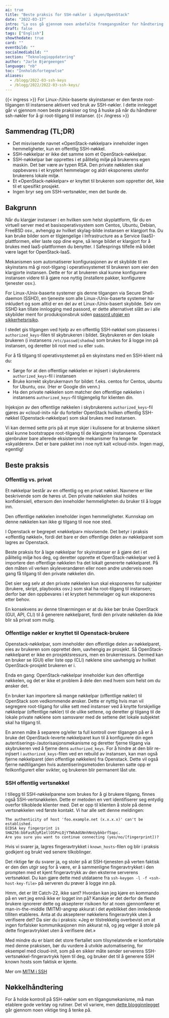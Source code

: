 ```yaml
---
ai: true
title: "Beste praksis for SSH-nøkler i skyen/OpenStack"
date: "2022-03-17"
intro: "La oss gå gjennom noen anbefalte fremgangsmåter for håndtering av SSH-nøkler og avklare vanlige misforståelser."
draft: false
tags: ["English"]
showthedate: true
card: ""
eventbild: ""
socialmediabild: ""
section: "Teknologioppdatering"
author: "Jarle Bjørgeengen"
language: "nb"
toc: "Innholdsfortegnelse"
aliases:
  - /blogg/2022-03-ssh-keys
  - /blogg/2022/2022-03-ssh-keys/
---
```

{{< ingress >}}
For Linux-/Unix-baserte skyinstanser er den første root-tilgangen til instansene aktivert ved bruk av SSH-nøkler. I dette innlegget går vi gjennom noen beste praksiser og ting å huske på når du håndterer ssh-nøkler for å gi root-tilgang til instanser.
{{< /ingress >}}

## Sammendrag (TL;DR)

- Det misvisende navnet «OpenStack-nøkkelpar» inneholder ingen hemmeligheter, kun en offentlig SSH-nøkkel.
- SSH-nøkkelpar er ikke det samme som et OpenStack-nøkkelpar.
- SSH-nøkkelpar bør opprettes i et pålitelig miljø på brukerens egen maskin. Det bør være av typen RSA. Den private nøkkelen skal oppbevares i et kryptert hemmelager og aldri eksponeres utenfor brukerens lokale miljø.
- Et «OpenStack-nøkkelpar» er knyttet til brukeren som oppretter det, ikke til et spesifikt prosjekt.
- Ingen bryr seg om SSH-vertsnøkler, men det burde de.

## Bakgrunn

Når du klargjør instanser i en hvilken som helst skyplattform, får du en virtuell server med et basisoperativsystem som Centos, Ubuntu, Debian, FreeBSD osv., avhengig av hvilket skylag-bilde instansen er klargjort fra. Du kan bruke bilder som er tilgjengelige i Infrastructure as a Service (IaaS)-plattformen, eller laste opp dine egne, så lenge bildet er klargjort for å brukes med IaaS-plattformen du benytter. I Safesprings tilfelle må bildet være laget for OpenStack-IaaS.

Mekanismen som automatiserer konfigurasjonen av et skybilde til en skyinstans må gi root-tilgang i operativsystemet til brukeren som eier den klargjorte instansen. Dette er for at brukeren skal kunne konfigurere instansen videre til å gjøre noe nyttig (installere pakker, konfigurere tjenester osv.).

For Linux-/Unix-baserte systemer gis denne tilgangen via Secure Shell-daemon (SSHD), en tjeneste som alle Linux-/Unix-baserte systemer har inkludert og som alltid er en del av et Linux-/Unix-basert skybilde. Selv om SSHD kan tillate innlogging med passord, er dette alternativet slått av i alle skybilder ment for produksjonsbruk siden [passord utgjør en sikkerhetsrisiko][sshpw].

[sshpw]: https://blog.runcloud.io/why-authentication-using-ssh-public-key-is-better-than-using-password-and-how-do-they-work/

I stedet gis tilgangen ved hjelp av en offentlig SSH-nøkkel som plasseres i `authorized_keys`-filen til skybrukeren i bildet. Skybrukeren er den lokale brukeren (i instansens `/etc/passwd|shadow`) som brukes for å logge inn på instansen, og deretter bli root med `su` eller `sudo`.

For å få tilgang til operativsystemet på en skyinstans med en SSH-klient må du:

- Sørge for at den offentlige nøkkelen er injisert i skybrukerens `authorized_keys`-fil i instansen
- Bruke korrekt skybrukernavn for bildet: f.eks. centos for Centos, ubuntu for Ubuntu, osv. (Her er Google din venn.)
- Ha den private nøkkelen som matcher den offentlige nøkkelen i instansens `authorized_keys`-fil tilgjengelig for klienten din.

Injeksjon av den offentlige nøkkelen i skybrukerens `authorized_keys`-fil gjøres av «cloud-init» når du forteller OpenStack hvilken offentlig SSH-nøkkel (Openstack-nøkkelpar) som skal brukes med instansen.

Vi kan dermed sette pris på at mye skjer i kulissene for at brukerne sikkert skal kunne bootstrappe root-tilgang til de klargjorte instansene. Openstack gjenbruker bare allerede eksisterende mekanismer fra lenge før «skyalderen». Det er bare pakket inn i noe nytt kalt «cloud-init». Ingen magi, egentlig!

## Beste praksis

### Offentlig vs. privat

Et nøkkelpar består av en offentlig og en privat nøkkel. Navnene er like beskrivende som de høres ut. Den private nøkkelen skal holdes konfidensiell, ettersom den inneholder hemmeligheten du bruker til å logge inn.

Den offentlige nøkkelen inneholder ingen hemmeligheter. Kunnskap om denne nøkkelen kan ikke gi tilgang til noe noe sted.

I Openstack er begrepet «nøkkelpar» misvisende. Det betyr i praksis «offentlig nøkkel», fordi det bare er den offentlige delen av nøkkelparet som lagres av Openstack.

Beste praksis for å lage nøkkelpar for skyinstanser er å gjøre det i et pålitelig miljø hos deg, og deretter opprette et OpenStack-nøkkelpar ved å importere den offentlige nøkkelen fra det lokalt genererte nøkkelparet. På den måten vil verken skyleverandøren eller noen andre underveis noen gang få tilgang til den private nøkkelen din.

Det sier seg selv at den private nøkkelen kun skal eksponeres for subjekter (brukere, skript, playbooks osv.) som skal ha root-tilgang til instansen; derfor bør den oppbevares i et kryptert hemmelager og kun eksponeres etter behov.

En konsekvens av denne tilnærmingen er at du ikke bør bruke OpenStack (GUI, API, CLI) til å generere nøkkelparet, fordi den private nøkkelen da ikke blir så privat som mulig.

### Offentlige nøkler er knyttet til Openstack-brukere

Openstack-nøkkelpar, som inneholder den offentlige delen av nøkkelparet, eies av brukeren som opprettet dem, uavhengig av prosjekt. Så OpenStack-nøkkelparet er ikke en prosjektsressurs, men en brukerressurs. Dermed kan en bruker se (GUI) eller liste opp (CLI) nøklene sine uavhengig av hvilket OpenStack-prosjekt brukeren er i.

Enda en gang: OpenStack-nøkkelpar inneholder kun den offentlige nøkkelen, og det er ikke et problem å dele den med hvem som helst om du ønsker det.

En bruker kan importere så mange nøkkelpar (offentlige nøkler) til OpenStack som vedkommende ønsker. Dette er nyttig hvis man vil segregere root-tilgang for ulike sett med instanser ved å knytte forskjellige nøkkelpar (offentlige nøkler) til de ulike settene, og deretter gi tilgang til de lokale private nøklene som samsvarer med de settene det lokale subjektet skal ha tilgang til.

En annen måte å separere og/eller ta full kontroll over tilgangen på er å bruke det OpenStack-leverte nøkkelparet kun til å konfigurere din egen autentiserings-/autorisasjonsmekanisme og deretter fjerne tilgang via skybrukeren ved å fjerne dens `authorized_keys`. For å hindre at den blir re-injisert i `authorized_keys`-filen ved en rebuild av instansen, kan man også fjerne nøkkelparet (den offentlige nøkkelen) fra Openstack. Dette vil også fjerne nødtilgangen hvis autentiseringsmetoden brukeren satte opp er feilkonfigurert eller svikter, og brukeren blir permanent låst ute.

### SSH offentlig vertsnøkkel

I tillegg til SSH-nøkkelparene som brukes for å gi brukere tilgang, finnes også SSH-vertsnøkkelen. Dette er metoden en vert identifiserer seg entydig overfor tilkoblede klienter med. Det er opp til klienten å stole på denne vertsnøkkelen ved første kontakt. Vi har alle sett denne meldingen:
```
The authenticity of host 'foo.example.net (x.x.x.x)' can't be established.
ECDSA key fingerprint is SHA256:bbFasR3yR1ellOSPnLOjYTWkAdGNnhNnUybkbrf5apc.
Are you sure you want to continue connecting (yes/no/[fingerprint])?
```
Hvis vi svarer ja, lagres fingeravtrykket i `known_hosts`-filen og blir i praksis godkjent og brukt ved senere tilkoblinger.

Det riktige før du svarer ja, og stoler på at SSH-tjenesten på verten faktisk er den den utgir seg for å være, er å sammenligne fingeravtrykket i den prompten med et kjent fingeravtrykk av den eksterne serverens vertsnøkkel. Du kan gjøre dette med utdataene fra `ssh-keygen -l -f <ssh-host-key-file>` på serveren du prøver å logge inn på.

Hmm, det er litt Catch-22, ikke sant? Hvordan kan jeg kjøre en kommando på en vert jeg ennå ikke er logget inn på? Kanskje er det derfor de fleste brukere ignorerer dette og aksepterer risikoen for at noen gjennomfører et man-in-the-middle (MITM)-angrep akkurat i det øyeblikket den innledende tilliten etableres. Anta at du aksepterer nøkkelens fingeravtrykk uten å verifisere det? Da sier du i praksis: «Jeg er tilstrekkelig overbevist om at ingen forfalsker kommunikasjonen min akkurat nå, og jeg velger å stole på dette fingeravtrykket uten å verifisere det.»

Med mindre du er blant det store flertallet som tilsynelatende er komfortable med denne praksisen, bør du vurdere å utvikle automatisering, for eksempel med cloud-init, som på en sikker måte sender serverens SSH-vertsnøkkel-fingeravtrykk hjem til deg, og bruker det til å generere SSH known hosts som faktisk er kjente.

Mer om [MITM i SSH][ssh-mitm]

[ssh-mitm]: https://github.com/ssh-mitm/ssh-mitm

## Nøkkelhåndtering

For å holde kontroll på SSH-nøkler som en tilgangsmekanisme, må man etablere gode verktøy og rutiner. Det vil variere, men [dette blogginnlegget][kmgmt] går gjennom noen viktige ting å tenke på.

[kmgmt]: https://www.beyondtrust.com/blog/entry/ssh-key-management-overview-6-best-practices